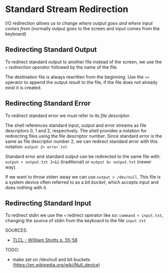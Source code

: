 # Standard Stream Redirection

I/O redirection *allows us to change where output goes and where input comes from* (normally output goes to the screen and input comes from the keyboard)

## Redirecting Standard Output
To redirect standard output to another file instead of the screen, we use the `>` *redirection operator* followed by the name of the file. 

The destination file is always rewritten from the beginning. Use the `>>` operator to append the output result to the file, if the file does not already exist it is created.

## Redirecting Standard Error
To redirect standard error we must refer to its *file descriptor*.

The shell references standard input, output and error streams as file descriptors 0, 1 and 2, respectively. The shell provides a notation for redirecting files using the file descriptor number. Since standard error is the same as file descriptor number 2, we can redirect standard error with this notation: `output 2> error.txt`

Standard error and standard output can be redirected to the same file with: `output > output.txt 2>&1` (traditional) or `output &> output.txt` (newer way).

If we want to throw stderr away we can use `output > /dev/null`. This file is a system device often referred to as a *bit bucket*, which accepts input and does nothing with it.

## Redirecting Standard Input
To redirect stdin we use the `<` redirect operator like so: `command < input.txt`, changing the source of stdin from the keyboard to the file `input.txt`

SOURCES:
* [TLCL - Willliam Shotts p. 55-58](https://linuxcommand.org/tlcl.php)

TODO:
* make zet on /dev/null and bit buckets (https://en.wikipedia.org/wiki/Null_device)